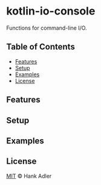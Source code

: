 # kotlin-io-console

Functions for command-line I/O.

## Table of Contents
- [Features](#features)
- [Setup](#setup)
- [Examples](#examples)
- [License](#license)

## Features

## Setup

## Examples

## License
[MIT](LICENSE) © Hank Adler
